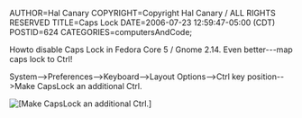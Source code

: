 AUTHOR=Hal Canary
COPYRIGHT=Copyright Hal Canary / ALL RIGHTS RESERVED
TITLE=Caps Lock
DATE=2006-07-23 12:59:47-05:00 (CDT)
POSTID=624
CATEGORIES=computersAndCode;

Howto disable Caps Lock in Fedora Core 5 / Gnome 2.14. Even better---map caps lock to Ctrl!

System-->Preferences-->Keyboard-->Layout Options-->Ctrl key position-->Make CapsLock an additional Ctrl.

![[Make CapsLock an additional Ctrl.]](https://halcanary.org/images/caps-lock-ctrl-fedora-core-5.png)
